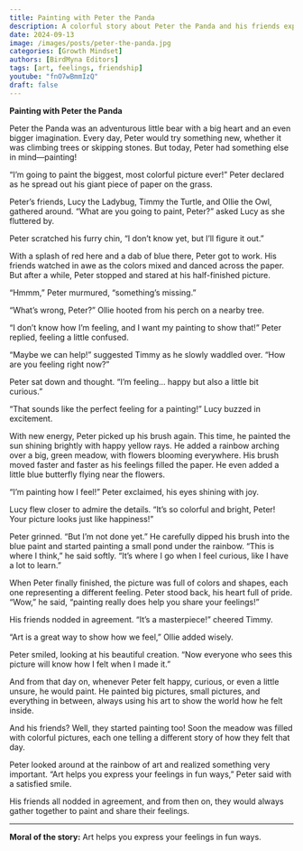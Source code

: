 ```yaml
---
title: Painting with Peter the Panda
description: A colorful story about Peter the Panda and his friends expressing their feelings through art.
date: 2024-09-13
image: /images/posts/peter-the-panda.jpg
categories: [Growth Mindset]
authors: [BirdMyna Editors]
tags: [art, feelings, friendship]
youtube: "fnO7wBmmIzQ"
draft: false
---
```


**Painting with Peter the Panda**

Peter the Panda was an adventurous little bear with a big heart and an even bigger imagination. Every day, Peter would try something new, whether it was climbing trees or skipping stones. But today, Peter had something else in mind—painting!

“I’m going to paint the biggest, most colorful picture ever!” Peter declared as he spread out his giant piece of paper on the grass.

Peter’s friends, Lucy the Ladybug, Timmy the Turtle, and Ollie the Owl, gathered around. “What are you going to paint, Peter?” asked Lucy as she fluttered by.

Peter scratched his furry chin, “I don’t know yet, but I’ll figure it out.”

With a splash of red here and a dab of blue there, Peter got to work. His friends watched in awe as the colors mixed and danced across the paper. But after a while, Peter stopped and stared at his half-finished picture.

“Hmmm,” Peter murmured, “something’s missing.”

“What’s wrong, Peter?” Ollie hooted from his perch on a nearby tree.

“I don’t know how I’m feeling, and I want my painting to show that!” Peter replied, feeling a little confused.

“Maybe we can help!” suggested Timmy as he slowly waddled over. “How are you feeling right now?”

Peter sat down and thought. “I’m feeling… happy but also a little bit curious.”

“That sounds like the perfect feeling for a painting!” Lucy buzzed in excitement.

With new energy, Peter picked up his brush again. This time, he painted the sun shining brightly with happy yellow rays. He added a rainbow arching over a big, green meadow, with flowers blooming everywhere. His brush moved faster and faster as his feelings filled the paper. He even added a little blue butterfly flying near the flowers.

“I’m painting how I feel!” Peter exclaimed, his eyes shining with joy.

Lucy flew closer to admire the details. “It’s so colorful and bright, Peter! Your picture looks just like happiness!”

Peter grinned. “But I’m not done yet.” He carefully dipped his brush into the blue paint and started painting a small pond under the rainbow. “This is where I think,” he said softly. “It’s where I go when I feel curious, like I have a lot to learn.”

When Peter finally finished, the picture was full of colors and shapes, each one representing a different feeling. Peter stood back, his heart full of pride. “Wow,” he said, “painting really does help you share your feelings!”

His friends nodded in agreement. “It’s a masterpiece!” cheered Timmy.

“Art is a great way to show how we feel,” Ollie added wisely.

Peter smiled, looking at his beautiful creation. “Now everyone who sees this picture will know how I felt when I made it.”

And from that day on, whenever Peter felt happy, curious, or even a little unsure, he would paint. He painted big pictures, small pictures, and everything in between, always using his art to show the world how he felt inside.

And his friends? Well, they started painting too! Soon the meadow was filled with colorful pictures, each one telling a different story of how they felt that day.

Peter looked around at the rainbow of art and realized something very important. “Art helps you express your feelings in fun ways,” Peter said with a satisfied smile.

His friends all nodded in agreement, and from then on, they would always gather together to paint and share their feelings.

---

**Moral of the story:** Art helps you express your feelings in fun ways.
